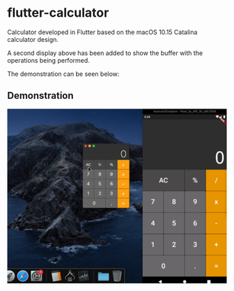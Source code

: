 # flutter-calculator

Calculator developed in Flutter based on the macOS 10.15 Catalina calculator design.

A second display above has been added to show the buffer with the operations being performed.

The demonstration can be seen below:

## Demonstration

![demonstration](./demo.gif)